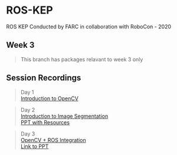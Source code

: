 # ROS-KEP
ROS KEP Conducted by FARC in collaboration with RoboCon - 2020

## Week 3
> This branch has packages relavant to week 3 only

## Session Recordings

> Day 1  
> [Introduction to OpenCV](https://drive.google.com/file/d/1x6SJG2mN66V_Mv_GRnJNttAvY6gZfvhc/view?usp=sharing)

> Day 2  
> [Introduction to Image Segmentation](https://drive.google.com/file/d/1sZysK3vv3Rqgk989Ta7SfYrnHxaM7FkR/view?usp=sharing)  
> [PPT with Resources](https://github.com/Flying-And-Robotics-Club-NITK/ROS-KEP/blob/week_3/PPTs/W3D2.pptx)

> Day 3  
> [OpenCV + ROS Integration](https://drive.google.com/file/d/17XWAe4OgGtSfgmkzLDTk_dQu20l3lEyd/view?usp=sharing)  
> [Link to PPT](https://github.com/Flying-And-Robotics-Club-NITK/ROS-KEP/blob/week_3/PPTs/W3D3.pptx)  
